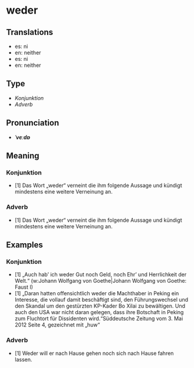 # weder
## Translations
- es: ni
- en: neither
- es: ni
- en: neither
## Type
- _Konjunktion_
- _Adverb_
## Pronunciation
- **_ˈveːdɐ_**
## Meaning
### Konjunktion
- [1] Das Wort „weder“ verneint die ihm folgende Aussage und kündigt mindestens eine weitere Verneinung an.
### Adverb
- [1] Das Wort „weder“ verneint die ihm folgende Aussage und kündigt mindestens eine weitere Verneinung an.
## Examples
### Konjunktion
- [1] „Auch hab’ ich weder Gut noch Geld, noch Ehr’ und Herrlichkeit der Welt.“ (w:Johann Wolfgang von Goethe|Johann Wolfgang von Goethe: Faust I)
- [1] „Daran hatten offensichtlich weder die Machthaber in Peking ein Interesse, die vollauf damit beschäftigt sind, den Führungswechsel und den Skandal um den gestürzten KP-Kader Bo Xilai zu bewältigen. Und auch den USA war nicht daran gelegen, dass ihre Botschaft in Peking zum Fluchtort für Dissidenten wird.“<ref>Süddeutsche Zeitung vom 3. Mai 2012 Seite 4, gezeichnet mit „huw“</ref>
### Adverb
- [1] Weder will er nach Hause gehen noch sich nach Hause fahren lassen.
